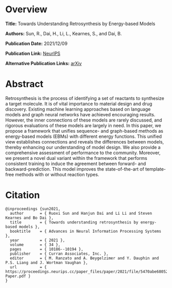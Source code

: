 # Overview
**Title:**
Towards Understanding Retrosynthesis by Energy-based Models

**Authors:**
Sun, R., Dai, H., Li, L., Kearnes, S., and Dai, B.

**Publication Date:**
2021/12/09

**Publication Link:**
[NeurIPS](https://proceedings.neurips.cc/paper/2021/hash/5470abe68052c72afb19be45bb418d02-Abstract.html)

**Alternative Publication Links:**
[arXiv](https://arxiv.org/abs/2007.13437)



# Abstract
Retrosynthesis is the process of identifying a set of reactants to synthesize a target molecule. 
It is of vital importance to material design and drug discovery. 
Existing machine learning approaches based on language models and graph neural networks have achieved encouraging results. 
However, the inner connections of these models are rarely discussed, and rigorous evaluations of these models are largely in need. 
In this paper, we propose a framework that unifies sequence- and graph-based methods as energy-based models (EBMs) with different energy functions. 
This unified view establishes connections and reveals the differences between models, thereby enhancing our understanding of model design. 
We also provide a comprehensive assessment of performance to the community. 
Moreover, we present a novel dual variant within the framework that performs consistent training to induce the agreement between forward- and backward-prediction. 
This model improves the state-of-the-art of template-free methods with or without reaction types.


# Citation
```
@inproceedings {sun2021,
  author       = { Ruoxi Sun and Hanjun Dai and Li Li and Steven Kearnes and Bo Dai },
  title        = { Towards understanding retrosynthesis by energy-based models },
  booktitle    = { Advances in Neural Information Processing Systems },
  year         = { 2021 },
  volume       = { 34 },
  pages        = { 10186--10194 },
  publisher    = { Curran Associates, Inc. },
  editor       = { M. Ranzato and A. Beygelzimer and Y. Dauphin and P.S. Liang and J. Wortman Vaughan },
  url          = { https://proceedings.neurips.cc/paper_files/paper/2021/file/5470abe68052c72afb19be45bb418d02-Paper.pdf }
}
```
